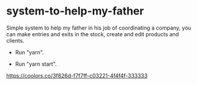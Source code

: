 # system-to-help-my-father
 Simple system to help my father in his job of coordinating a company, you can make entries and exits in the stock, create and edit products and clients.

- Run "yarn".

- Run "yarn start".

https://coolors.co/3f826d-f7f7ff-c03221-4f4f4f-333333
